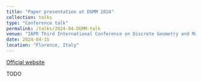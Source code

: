 ```yaml
---
title: "Paper presentation at DGMM 2024"
collection: talks
type: "Conference talk"
permalink: /talks/2024-04-DGMM-talk
venue: "IAPR Third International Conference on Discrete Geometry and Mathematical Morphology (DGMM 2024)"
date: 2024-04-15
location: "Florence, Italy"
---
```


[Official website](https://dgmm2024.dimai.unifi.it/)

TODO
